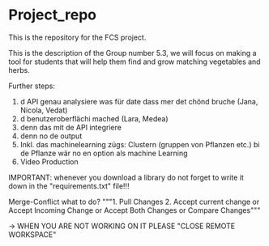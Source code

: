 # Project_repo
This is the repository for the FCS project.

This is the description of the Group number 5.3, we will focus on making a tool for students that will help them find and grow matching vegetables and herbs. 

Further steps: 
1.	d API genau analysiere was für date dass mer det chönd bruche (Jana, Nicola, Vedat) 
2.	d benutzeroberflächi mached (Lara, Medea) 
3.	denn das mit de API integriere
4.	denn no de output
5.	Inkl. das machinelearning zügs: Clustern (gruppen von Pflanzen etc.) bi de Pflanze wär no en option als machine Learning
6.	Video Production

IMPORTANT: 
whenever you download a library do not forget to write it down in the "requirements.txt" file!!!

Merge-Conflict what to do? 
"""1. Pull Changes
2. Accept current change
or Accept Incoming Change
or Accept Both Changes
or Compare Changes"""

-> WHEN YOU ARE NOT WORKING ON IT PLEASE "CLOSE REMOTE WORKSPACE"
